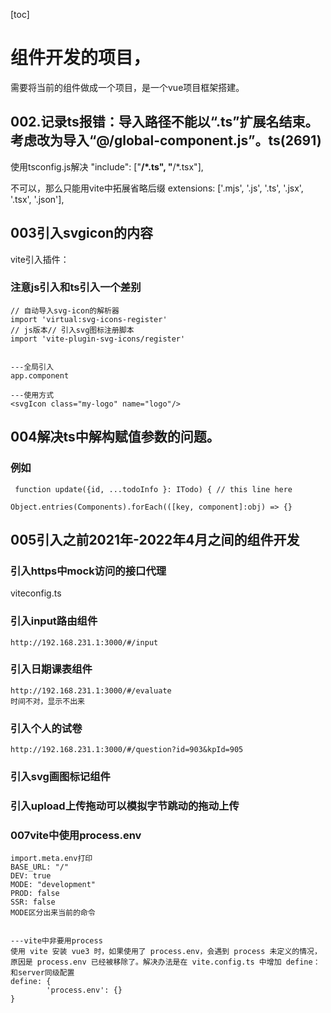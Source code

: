 [toc]

# 组件开发的项目，
需要将当前的组件做成一个项目，是一个vue项目框架搭建。


## 002.记录ts报错：导入路径不能以“.ts”扩展名结束。考虑改为导入“@/global-component.js”。ts(2691)

使用tsconfig.js解决
  "include": ["**/*.ts", "**/*.tsx"],

不可以，那么只能用vite中拓展省略后缀
 extensions: ['.mjs', '.js', '.ts', '.jsx', '.tsx', '.json'],

## 003引入svgicon的内容
vite引入插件：

### 注意js引入和ts引入一个差别
~~~
// 自动导入svg-icon的解析器
import 'virtual:svg-icons-register'
// js版本// 引入svg图标注册脚本
import 'vite-plugin-svg-icons/register'


---全局引入
app.component

---使用方式
<svgIcon class="my-logo" name="logo"/>
~~~


## 004解决ts中解构赋值参数的问题。

### 例如
~~~
 function update({id, ...todoInfo }: ITodo) { // this line here

Object.entries(Components).forEach(([key, component]:obj) => {}

~~~


## 005引入之前2021年-2022年4月之间的组件开发
### 引入https中mock访问的接口代理
viteconfig.ts

### 引入input路由组件
~~~
http://192.168.231.1:3000/#/input

~~~
### 引入日期课表组件
~~~
http://192.168.231.1:3000/#/evaluate
时间不对，显示不出来

~~~

### 引入个人的试卷
~~~
http://192.168.231.1:3000/#/question?id=903&kpId=905

~~~

### 引入svg画图标记组件


### 引入upload上传拖动可以模拟字节跳动的拖动上传


### 007vite中使用process.env
~~~
import.meta.env打印
BASE_URL: "/"
DEV: true
MODE: "development"
PROD: false
SSR: false
MODE区分出来当前的命令


---vite中非要用process
使用 vite 安装 vue3 时，如果使用了 process.env，会遇到 process 未定义的情况，原因是 process.env 已经被移除了。解决办法是在 vite.config.ts 中增加 define：
和server同级配置
define: {
        'process.env': {}
}


~~~